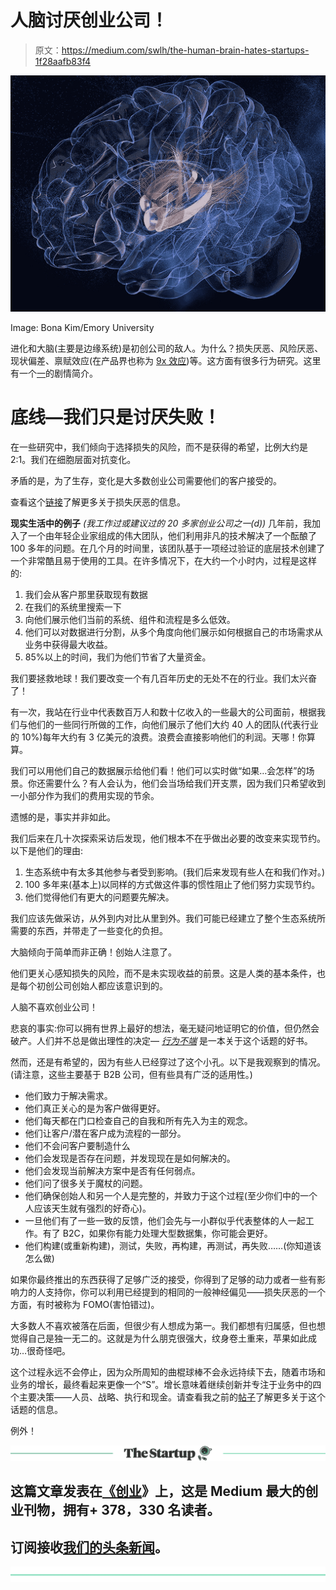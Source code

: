 # 人脑讨厌创业公司！

> 原文：<https://medium.com/swlh/the-human-brain-hates-startups-1f28aafb83f4>

![](img/fc7006083f766929c3997a661d3a1a26.png)

Image: Bona Kim/Emory University

进化和大脑(主要是边缘系统)是初创公司的敌人。为什么？损失厌恶、风险厌恶、现状偏差、禀赋效应(在产品界也称为 [9x 效应](https://elezea.com/2013/07/9x-effect/))等。这方面有很多行为研究。这里有一个[一](http://www.behavioraleconomics.com/mini-encyclopedia-of-be/status-quo-bias/)的剧情简介。

# 底线—我们只是讨厌失败！

在一些研究中，我们倾向于选择损失的风险，而不是获得的希望，比例大约是 2:1。我们在细胞层面对抗变化。

矛盾的是，为了生存，变化是大多数创业公司需要他们的客户接受的。

查看这个[链接](http://www.beinghuman.org/article/loss-aversion)了解更多关于损失厌恶的信息。

**现实生活中的例子** *(我工作过或建议过的 20 多家创业公司之一(d))*
几年前，我加入了一个由年轻企业家组成的伟大团队，他们利用非凡的技术解决了一个酝酿了 100 多年的问题。在几个月的时间里，该团队基于一项经过验证的底层技术创建了一个非常酷且易于使用的工具。在许多情况下，在大约一个小时内，过程是这样的:

1.  我们会从客户那里获取现有数据
2.  在我们的系统里搜索一下
3.  向他们展示他们当前的系统、组件和流程是多么低效。
4.  他们可以对数据进行分割，从多个角度向他们展示如何根据自己的市场需求从业务中获得最大收益。
5.  85%以上的时间，我们为他们节省了大量资金。

我们要拯救地球！我们要改变一个有几百年历史的无处不在的行业。我们太兴奋了！

有一次，我站在行业中代表数百万人和数十亿收入的一些最大的公司面前，根据我们与他们的一些同行所做的工作，向他们展示了他们大约 40 人的团队(代表行业的 10%)每年大约有 3 亿美元的浪费。浪费会直接影响他们的利润。天哪！你算算。

我们可以用他们自己的数据展示给他们看！他们可以实时做“如果…会怎样”的场景。你还需要什么？有人会认为，他们会当场给我们开支票，因为我们只希望收到一小部分作为我们的费用实现的节余。

遗憾的是，事实并非如此。

我们后来在几十次探索采访后发现，他们根本不在乎做出必要的改变来实现节约。以下是他们的理由:

1.  生态系统中有太多其他参与者受到影响。(我们后来发现有些人在和我们作对。)
2.  100 多年来(基本上)以同样的方式做这件事的惯性阻止了他们努力实现节约。
3.  他们觉得他们有更大的问题要先解决。

我们应该先做采访，从外到内对比从里到外。我们可能已经建立了整个生态系统所需要的东西，并带走了一些变化的负担。

大脑倾向于简单而非正确！创始人注意了。

他们更关心感知损失的风险，而不是未实现收益的前景。这是人类的基本条件，也是每个初创公司创始人都应该意识到的。

人脑不喜欢创业公司！

悲哀的事实:你可以拥有世界上最好的想法，毫无疑问地证明它的价值，但仍然会破产。人们并不总是做出理性的决定— [*行为不端*](http://www.amazon.com/gp/product/B00NUB4GFQ/ref=dp-kindle-redirect?ie=UTF8&btkr=1) 是一本关于这个话题的好书。

然而，还是有希望的，因为有些人已经穿过了这个小孔。以下是我观察到的情况。(请注意，这些主要基于 B2B 公司，但有些具有广泛的适用性。)

*   他们致力于解决需求。
*   他们真正关心的是为客户做得更好。
*   他们每天都在门口检查自己的自我和所有先入为主的观念。
*   他们让客户/潜在客户成为流程的一部分。
*   他们不会问客户要制造什么
*   他们会发现是否存在问题，并发现现在是如何解决的。
*   他们会发现当前解决方案中是否有任何弱点。
*   他们问了很多关于魔杖的问题。
*   他们确保创始人和另一个人是完整的，并致力于这个过程(至少你们中的一个人应该天生就有强烈的好奇心)。
*   一旦他们有了一些一致的反馈，他们会先与一小群似乎代表整体的人一起工作。有了 B2C，如果你有能力处理大型数据集，你可能会更好。
*   他们构建(或重新构建)，测试，失败，再构建，再测试，再失败……(你知道该怎么做)

如果你最终推出的东西获得了足够广泛的接受，你得到了足够的动力或者一些有影响力的人支持你，你可以利用已经提到的相同的一般神经偏见——损失厌恶的一个方面，有时被称为 FOMO(害怕错过)。

大多数人不喜欢被落在后面，但很少有人想成为第一。我们都想有归属感，但也想觉得自己是独一无二的。这就是为什么朋克很强大，纹身卷土重来，苹果如此成功…很奇怪吧。

这个过程永远不会停止，因为众所周知的曲棍球棒不会永远持续下去，随着市场和业务的增长，最终看起来更像一个“S”。增长意味着继续创新并专注于业务中的四个主要决策——人员、战略、执行和现金。请查看我之前的[帖子](/swlh/30-years-30-businesses-16-startups-3-lessons-learned-a8d4ff04e80c)了解更多关于这个话题的信息。

例外！

[![](img/308a8d84fb9b2fab43d66c117fcc4bb4.png)](https://medium.com/swlh)

## 这篇文章发表在[《创业](https://medium.com/swlh)》上，这是 Medium 最大的创业刊物，拥有+ 378，330 名读者。

## 订阅接收[我们的头条新闻](http://growthsupply.com/the-startup-newsletter/)。

[![](img/b0164736ea17a63403e660de5dedf91a.png)](https://medium.com/swlh)